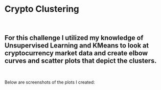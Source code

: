# Crypto Clustering

<br>

## For this challenge I utilized my knowledge of Unsupervised Learning and KMeans to look at cryptocurrency market data and create elbow curves and scatter plots that depict the clusters.

<br>

Below are screenshots of the plots I created: 

